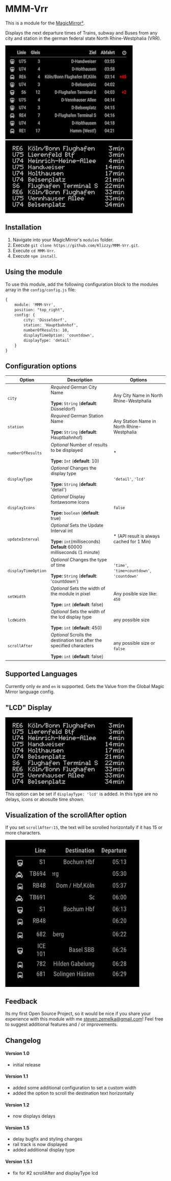 # MMM-Vrr

This is a module for the [MagicMirror²](https://github.com/MichMich/MagicMirror/).

Displays the next departure times of Trains, subway and Buses from any city and station in the german federal state North Rhine-Westphalia (VRR).


![displayType detail](mmm-vrr-table.png) &nbsp;&nbsp; ![displayType digital](mmm-vrr.png)


## Installation

1. Navigate into your MagicMirror's `modules` folder.
1. Execute `git clone https://github.com/Klizzy/MMM-Vrr.git`.
1. Execute `cd MMM-Vrr`.
1. Execute `npm install`.

## Using the module

To use this module, add the following configuration block to the modules array in the `config/config.js` file:
```
{
    module: 'MMM-Vrr',
    position: "top_right",
    config: {
        city: 'Düsseldorf',
        station: 'Hauptbahnhof',
        numberOfResults: 10,
        displayTimeOption: 'countdown',
        displayType: 'detail'
    }
}  
```
## Configuration options

| Option           | Description | Options |
|----------------- |---|---
| `city`           | *Required* German City Name <br><br>**Type:** `String` (**default**: Düsseldorf) | Any City Name in North Rhine-Westphalia
| `station`        | *Required* German Station Name <br><br>**Type:** `String` (**default**: Hauptbahnhof) | Any Station Name in North Rhine-Westphalia
| `numberOfResults`| *Optional* Number of results to be displayed <br><br>**Type:** `Int` (**default**: 10) | *
| `displayType`| *Optional* Changes the display type <br><br>**Type:** `String` (**default**: 'detail') | `'detail'`, `'lcd'`
| `displayIcons`   | *Optional* Display fontawsome icons <br><br>**Type:** `boolean` (**default**: true) | `false`
| `updateInterval` | *Optional* Sets the Update Interval int <br><br>**Type:** `int`(milliseconds) <br> **Default** 60000 milliseconds (1 minute) | * (API result is always cached for 1 Min)
| `displayTimeOption` | *Optional* Changes the type of time <br><br>**Type:** `String` (**default**: 'countdown') | `'time'`, `'time+countdown'`, `'countdown'`
| `setWidth`| *Optional* Sets the width of the module in pixel <br><br>**Type:** `int` (**default**: false) | Any posible size like: `450`
| `lcdWidth` | *Optional* Sets the width of the lcd display type <br><br>**Type:** `int` (**default**: 450) | any possible size
| `scrollAfter` | *Optional* Scrolls the destination text after the specified characters <br><br>**Type:** `int` (**default**: false) | any possible size or `false`

## Supported Languages

Currently only `de` and `en` is supported. Gets the Value from the Global Magic Mirror language config.

## "LCD" Display

![lcd](mmm-vrr.png)</br>
This option can be set if ```displayType: 'lcd'``` is added. In this type are no delays, icons or abosulte time shown.


## Visualization of the scrollAfter option

If you set `scrollAfter:15`, the text will be scrolled horizontally if it has 15 or more characters.

![Auto scroll](scrollAfter.gif)

## Feedback

Its my first Open Source Project, so it would be nice if you share your experience with this module with me <a href="mailto:steven.zemelka@gmail.com">steven.zemelka@gmail.com</a>!
Feel free to suggest additional features and / or improvements. 

## Changelog

#### Version 1.0

* initial release

#### Version 1.1

* added some additional configuration to set a custom width
* added the option to scroll the destination text horizontally

#### Version 1.2

* now displays delays

#### Version 1.5

* delay bugfix and styling changes
* rail track is now displayed
* added additional display type

#### Version 1.5.1

* fix for #2 scrollAfter and displayType lcd

